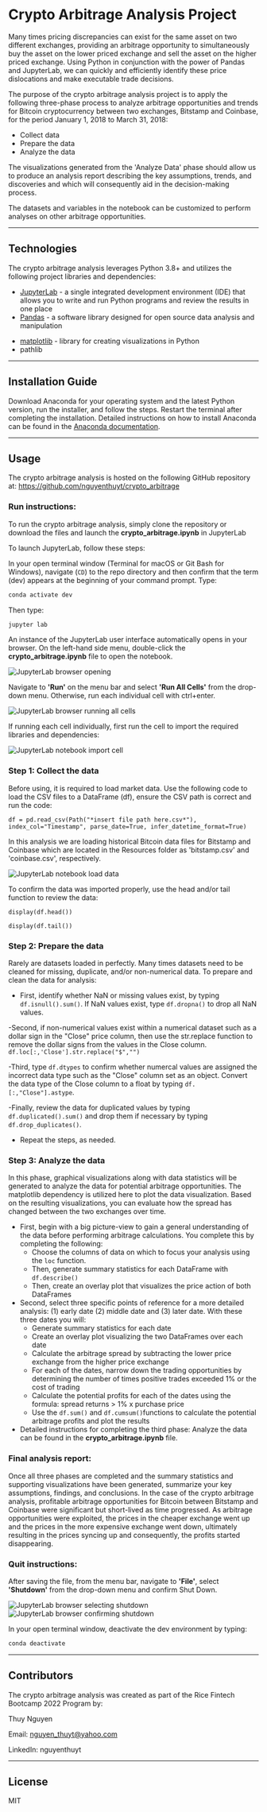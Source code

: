 # Crypto Arbitrage Analysis Project

Many times pricing discrepancies can exist for the same asset on two different exchanges, providing an arbitrage opportunity to simultaneously buy the asset on the lower priced exchange and sell the asset on the higher priced exchange. Using Python in conjunction with the power of Pandas and JupyterLab, we can quickly and efficiently identify these price dislocations and make executable trade decisions.

The purpose of the crypto arbitrage analysis project is to apply the following three-phase process to analyze arbitrage opportunities and trends for Bitcoin cryptocurrency between two exchanges, Bitstamp and Coinbase, for the period January 1, 2018 to March 31, 2018:

- Collect data
- Prepare the data
- Analyze the data
 
The visualizations generated from the 'Analyze Data' phase should allow us to produce an analysis report describing the key assumptions, trends, and discoveries and which will consequently aid in the decision-making process. 

The datasets and variables in the notebook can be customized to perform analyses on other arbitrage opportunities.


---

## Technologies

The crypto arbitrage analysis leverages Python 3.8+ and utilizes the following project libraries and dependencies:
* [JupyterLab](https://jupyterlab.readthedocs.io/en/stable/) - a single integrated development environment (IDE) that allows you to write and run Python programs and review the results in one place
* [Pandas](https://pandas.pydata.org/) - a software library designed for open source data analysis and manipulation
- [matplotlib](https://matplotlib.org/) - library for creating visualizations in Python
- pathlib


---

## Installation Guide


Download Anaconda for your operating system and the latest Python version, run the installer, and follow the steps. Restart the terminal after completing the installation. Detailed instructions on how to install Anaconda can be found in the [Anaconda documentation](https://docs.anaconda.com/anaconda/install/).



---

## Usage
The crypto arbitrage analysis is hosted on the following GitHub repository at: https://github.com/nguyenthuyt/crypto_arbitrage   

### **Run instructions:**
To run the crypto arbitrage analysis, simply clone the repository or download the files and launch the **crypto_arbitrage.ipynb** in JupyterLab

To launch JupyterLab, follow these steps:

In your open terminal window (Terminal for macOS or Git Bash for Windows), navigate (`CD`) to the repo directory and then confirm that the term (dev) appears at the beginning of your command prompt. Type:
```python
conda activate dev
```

Then type: 
```python
jupyter lab
```

An instance of the JupyterLab user interface automatically opens in your browser. On the left-hand side menu, double-click the **crypto_arbitrage.ipynb** file to open the notebook.

![JupyterLab browser opening](images/jupyterlab_browser.PNG)

Navigate to **'Run'** on the menu bar and select **'Run All Cells'** from the drop-down menu. Otherwise, run each individual cell with ctrl+enter.

![JupyterLab browser running all cells](images/run_kernels.PNG)


If running each cell individually, first run the cell to import the required libraries and dependencies: 

![JupyterLab notebook import cell](images/import_cell.PNG)


### **Step 1: Collect the data**
Before using, it is required to load market data. Use the following code to load the CSV files to a DataFrame (df), ensure the CSV path is correct and run the code:

`df = pd.read_csv(Path("*insert file path here.csv*"), index_col="Timestamp", parse_date=True, infer_datetime_format=True)`

In this analysis we are loading historical Bitcoin data files for Bitstamp and Coinbase which are located in the Resources folder as 'bitstamp.csv' and 'coinbase.csv', respectively. 

![JupyterLab notebook load data](images/collect_data.PNG)



To confirm the data was imported properly, use the head and/or tail function to review the data:

`display(df.head())`

`display(df.tail())`


### **Step 2: Prepare the data**
Rarely are datasets loaded in perfectly. Many times datasets need to be cleaned for missing, duplicate, and/or non-numerical data. To prepare and clean the data for analysis: 

- First, identify whether NaN or missing values exist, by typing `df.isnull().sum()`. If NaN values exist, type `df.dropna()` to drop all NaN values. 

-Second, if non-numerical values exist within a numerical dataset such as a dollar sign in the "Close" price column, then use the str.replace function to remove the dollar signs from the values in the Close column. `df.loc[:,'Close'].str.replace("$","")`

-Third, type `df.dtypes` to confirm whether numercal values are assigned the incorrect data type such as the "Close" column set as an object. Convert the data type of the Close column to a float by typing `df.[:,"Close"].astype`.

-Finally, review the data for duplicated values by typing `df.duplicated().sum()` and drop them if necessary by typing `df.drop_duplicates()`.

 - Repeat the steps, as needed.

### **Step 3: Analyze the data**

In this phase, graphical visualizations along with data statistics will be generated to analyze the data for potential arbitrage opportunities. The matplotlib dependency is utilized here to plot the data visualization. Based on the resulting visualizations, you can evaluate how the spread has changed between the two exchanges over time. 

- First, begin with a big picture-view to gain a general understanding of the data before performing arbitrage calculations. You complete this by completing the following:
    - Choose the columns of data on which to focus your analysis using the `loc` function.
    - Then, generate summary statistics for each DataFrame with `df.describe()`
    - Then, create an overlay plot that visualizes the price action of both DataFrames 
- Second, select three specific points of reference for a more detailed analysis: (1) early date (2) middle date and (3) later date. With these three dates you will:
    - Generate summary statistics for each date
    - Create an overlay plot visualizing the two DataFrames over each date
    - Calculate the arbitrage spread by subtracting the lower price exchange from the higher price exchange
    - For each of the dates, narrow down the trading opportunities by determining the number of times positive trades exceeded 1% or the cost of trading
    - Calculate the potential profits for each of the dates using the formula: spread returns > 1% x purchase price
    - Use the `df.sum()` and `df.cumsum()`functions to calculate the potential arbitrage profits and plot the results 
- Detailed instructions for completing the third phase: Analyze the data can be found in the **crypto_arbitrage.ipynb** file.

### **Final analysis report:**
Once all three phases are completed and the summary statistics and supporting visualizations have been generated, summarize your key assumptions, findings, and conclusions. In the case of the crypto arbitrage analysis, profitable arbitrage opportunities for Bitcoin between Bitstamp and Coinbase were significant but short-lived as time progressed. As arbitrage opportunities were exploited, the prices in the cheaper exchange went up and the prices in the more expensive exchange went down, ultimately resulting in the prices syncing up and consequently, the profits started disappearing.


### **Quit instructions:**
After saving the file, from the menu bar, navigate to **'File'**, select **'Shutdown'** from the drop-down menu and confirm Shut Down.

![JupyterLab browser selecting shutdown](images/jupyter_shutdown.PNG)
![JupyterLab browser confirming shutdown](images/shutdown_confirm.PNG)

In your open terminal window, deactivate the dev environment by typing:
```python
conda deactivate
```

---

## Contributors

The crypto arbitrage analysis was created as part of the Rice Fintech Bootcamp 2022 Program by:

Thuy Nguyen

Email: nguyen_thuyt@yahoo.com

LinkedIn: nguyenthuyt



---

## License

MIT

